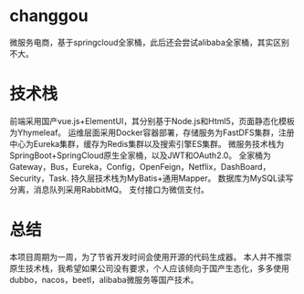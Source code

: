 # changgou
 微服务电商，基于springcloud全家桶，此后还会尝试alibaba全家桶，其实区别不大。
# 技术栈
 前端采用国产vue.js+ElementUI，其分别基于Node.js和Html5，页面静态化模板为Yhymeleaf。
 运维层面采用Docker容器部署，存储服务为FastDFS集群，注册中心为Eureka集群，缓存为Redis集群以及搜索引擎ES集群。
 微服务技术栈为SpringBoot+SpringCloud原生全家桶，以及JWT和OAuth2.0。
 全家桶为Gateway，Bus，Eureka，Config，OpenFeign，Netflix，DashBoard，Security，Task.
 持久层技术栈为MyBatis+通用Mapper。
 数据库为MySQL读写分离，消息队列采用RabbitMQ。
 支付接口为微信支付。
 # 总结
 本项目周期为一周，为了节省开发时间会使用开源的代码生成器。
 本人并不推崇原生技术栈，我希望如果公司没有要求，个人应该倾向于国产生态化，多多使用dubbo，nacos，beetl，alibaba微服务等国产技术。
